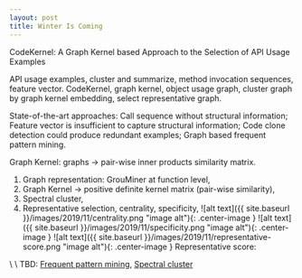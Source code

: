 ```yaml
---
layout: post
title: Winter Is Coming
---
```


CodeKernel: A Graph Kernel based Approach to the Selection of API Usage Examples

API usage examples, cluster and summarize, method invocation sequences, feature vector.
CodeKernel, graph kernel, object usage graph, cluster graph by graph kernel embedding, select representative graph.

State-of-the-art approaches: 
Call sequence without structural information; 
Feature vector is insufficient to capture structural information;
Code clone detection could produce redundant examples; 
Graph based frequent pattern mining.

Graph Kernel: graphs -> pair-wise inner products similarity matrix.

1. Graph representation: GrouMiner at function level, 
2. Graph Kernel -> positive definite kernel matrix (pair-wise similarity),
3. Spectral cluster,
4. Representative selection, centrality, specificity, 
![alt text]({{ site.baseurl }}/images/2019/11/centrality.png "image alt"){: .center-image }
![alt text]({{ site.baseurl }}/images/2019/11/specificity.png "image alt"){: .center-image }
![alt text]({{ site.baseurl }}/images/2019/11/representative-score.png "image alt"){: .center-image }
Representative score: 

\\
\\
TBD: [Frequent pattern mining](https://www.jianshu.com/p/06c085e6a1a7),  [Spectral cluster](https://blog.csdn.net/qq_24519677/article/details/82291867)
